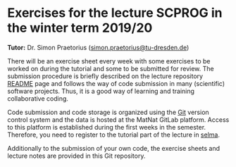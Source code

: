 # Exercises for the lecture SCPROG in the winter term 2019/20

**Tutor:** Dr. Simon Praetorius (simon.praetorius@tu-dresden.de)

There will be an exercise sheet every week with some exercises to be worked on during the tutorial and some to be
submitted for review. The submission procedure is briefly described on the lecture repository [README](https://gitlab.mn.tu-dresden.de/teaching/scprog/wi2019/blob/master/README.md) page and follows the way of code submission in many (scientific) software projects.
Thus, it is a good way of learning and training collaborative coding.

Code submission and code storage is organized using the [Git](https://git-scm.com/) version control system and the data is hosted
at the MatNat GitLab platform. Access to this platform is established during the first weeks in the semester. Therefore,
you need to register to the tutorial part of the lecture in [selma](https://selma.tu-dresden.de).

Additionally to the submission of your own code, the exercise sheets and lecture notes are provided in this Git repository.